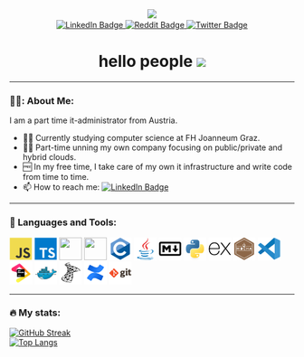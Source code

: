 <div id="header" align="center">
  <img src="https://media2.giphy.com/media/ZVik7pBtu9dNS/giphy.gif?cid=ecf05e47jvw4yecndhtjjn7c6a6qljsrp1mvji2hxden8l3q&rid=giphy.gif" width="350"/>
</div>

<div id="badges" align="center">
  <a href="https://www.linkedin.com/in/stefan-j%C3%B6bstl-a0a4a6177/">
    <img src="https://img.shields.io/badge/LinkedIn-blue?style=for-the-badge&logo=linkedin&logoColor=white" alt="LinkedIn Badge">
  </a>
  <a href="https://www.reddit.com/user/splitplex">
    <img src="https://img.shields.io/badge/Reddit-orange?style=for-the-badge&logo=reddit&logoColor=white" alt="Reddit Badge">
  </a>
  <a href="https://twitter.com/pure_vicious">
    <img src="https://img.shields.io/badge/Twitter-blue?style=for-the-badge&logo=twitter&logoColor=white" alt="Twitter Badge">
  </a>
</div>

<h1 align="center">
  hello people
  <img src="https://media.giphy.com/media/hvRJCLFzcasrR4ia7z/giphy.gif" width="30px"/>
</h1>

---

### 👨‍💻: About Me:
I am a part time it-administrator from Austria.
- 👨‍🎓 Currently studying computer science at FH Joanneum Graz.
- 👨‍💼 Part-time unning my own company focusing on public/private and hybrid clouds.
- 🆓 In my free time, I take care of my own it infrastructure and write code from time to time.
- 📫 How to reach me: [![LinkedIn Badge](https://img.shields.io/badge/-stefanjb-blue?style=flat&logo=Linkedin&logoColor=white)](https://www.linkedin.com/in/stefan-j%C3%B6bstl-a0a4a6177/)

---

### 🧰 Languages and Tools:
<div>
	<img src="https://github.com/devicons/devicon/blob/master/icons/javascript/javascript-original.svg" width=40px height=40px>
	<img src="https://github.com/devicons/devicon/blob/master/icons/typescript/typescript-original.svg" width=40px height=40px>
	<img src="https://play-lh.googleusercontent.com/YrY5n418F1joskaaIE1ou8991mmdEaTR66Mr8fHwuRGIkE9ZSnHeiJc-BcUoeU4dhNZl" width=40px height=40px>
	<img src="https://play-lh.googleusercontent.com/xeuSfQHt8wEb-JdcXLtReGF-KO8_Rd2UMOL0vSB6bS9qlxdAGQ0VR4mM9wVeEb76EA" width=40px height=40px>
	<img src="https://github.com/devicons/devicon/blob/master/icons/c/c-original.svg" width=40px height=40px>
	<img src="https://github.com/devicons/devicon/blob/master/icons/java/java-original.svg" width=40px height=40px>
	<img src="https://github.com/devicons/devicon/blob/master/icons/markdown/markdown-original.svg" width=40px height=40px>
	<img src="https://github.com/devicons/devicon/blob/master/icons/python/python-original.svg" width=40px height=40px>
	<img src="https://github.com/devicons/devicon/blob/master/icons/express/express-original.svg" width=40px height=40px>
	<img src="https://github.com/devicons/devicon/blob/master/icons/mocha/mocha-plain.svg" width=40px height=40px>
	<img src="https://github.com/devicons/devicon/blob/master/icons/vscode/vscode-original.svg" width=40px height=40px>
	<img src="https://github.com/devicons/devicon/blob/master/icons/jetbrains/jetbrains-original.svg" width=40px height=40px>
	<img src="https://github.com/devicons/devicon/blob/master/icons/docker/docker-original.svg" width=40px height=40px>
	<img src="https://github.com/devicons/devicon/blob/master/icons/microsoftsqlserver/microsoftsqlserver-plain.svg" width=40px height=40px>
	<img src="https://github.com/devicons/devicon/blob/master/icons/confluence/confluence-original.svg" width=40px height=40px>
  <img src="https://github.com/devicons/devicon/blob/master/icons/git/git-original-wordmark.svg" width=40px height=40px>
</div>

---

### 🔥 My stats:
[![GitHub Streak](https://github-readme-streak-stats.herokuapp.com?user=stefanjb-it&theme=synthwave)](https://git.io/streak-stats) </br>
[![Top Langs](https://github-readme-stats.vercel.app/api/top-langs/?username=stefanjb-it&theme=synthwave)](https://github.com/anuraghazra/github-readme-stats)

<!---
stefanjb-it/stefanjb-it is a ✨ special ✨ repository because its `README.md` (this file) appears on your GitHub profile.
You can click the Preview link to take a look at your changes.
--->

